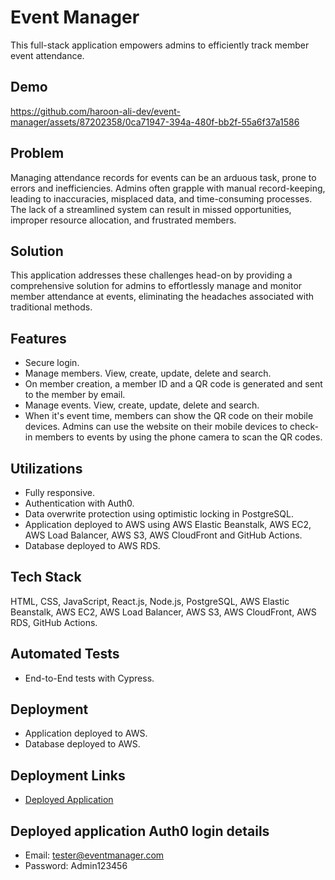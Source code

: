 # Event Manager
This full-stack application empowers admins to efficiently track member event attendance.

## Demo
https://github.com/haroon-ali-dev/event-manager/assets/87202358/0ca71947-394a-480f-bb2f-55a6f37a1586

## Problem
Managing attendance records for events can be an arduous task, prone to errors and inefficiencies. Admins often grapple with manual record-keeping, leading to inaccuracies, misplaced data, and time-consuming processes. The lack of a streamlined system can result in missed opportunities, improper resource allocation, and frustrated members.

## Solution
This application addresses these challenges head-on by providing a comprehensive solution for admins to effortlessly manage and monitor member attendance at events, eliminating the headaches associated with traditional methods.

## Features
- Secure login.
- Manage members. View, create, update, delete and search.
- On member creation, a member ID and a QR code is generated and sent to the member by email.
- Manage events. View, create, update, delete and search.
- When it's event time, members can show the QR code on their mobile devices. Admins can use the website on their mobile devices to check-in members to events by using the phone camera to scan the QR codes.

## Utilizations
- Fully responsive.
- Authentication with Auth0.
- Data overwrite protection using optimistic locking in PostgreSQL.
- Application deployed to AWS using AWS Elastic Beanstalk, AWS EC2, AWS Load Balancer, AWS S3, AWS CloudFront and GitHub Actions.
- Database deployed to AWS RDS.

## Tech Stack
HTML, CSS, JavaScript, React.js, Node.js, PostgreSQL, AWS Elastic Beanstalk, AWS EC2, AWS Load Balancer, AWS S3, AWS CloudFront, AWS RDS, GitHub Actions.

## Automated Tests
- End-to-End tests with Cypress.

## Deployment
- Application deployed to AWS.
- Database deployed to AWS.

## Deployment Links
- [Deployed Application](https://d3n27sahgwxchw.cloudfront.net)

## Deployed application Auth0 login details
- Email: tester@eventmanager.com
- Password: Admin123456

